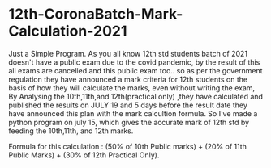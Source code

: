 # 12th-CoronaBatch-Mark-Calculation-2021

Just a Simple Program.
As you all know 12th std students batch of 2021 doesn't have a public exam due to the covid pandemic, by the result of this all exams are cancelled and this public exam too..
so as per the government regulation they have announced a mark criteria for 12th students on the basis of how they will calculate the marks, even without writing the exam,
By Analysing the 10th,11th,and 12th(practical only) ,they have calculated and published the results on JULY 19 and 5 days before the result date they have announced this plan with the mark calcultion formula.
So I've made a python program on july 15, which gives the accurate mark of 12th std by feeding the 10th,11th, and 12th marks.

Formula for this calculation : (50% of 10th Public marks)   +   (20% of 11th Public Marks)   +   (30% of 12th Practical Only).
